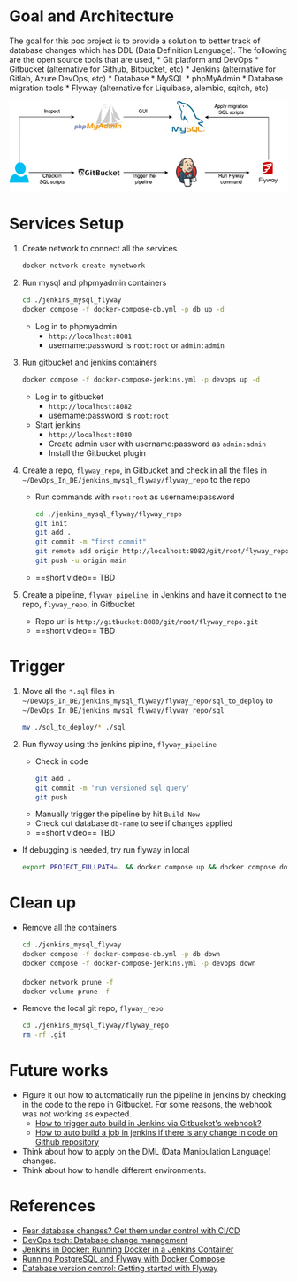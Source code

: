 
# Goal and Architecture
The goal for this poc project is to provide a solution to better track of database changes which has DDL (Data Definition Language). The following are the open source tools that are used,
    * Git platform and DevOps
        * Gitbucket (alternative for Github, Bitbucket, etc)
        * Jenkins (alternative for Gitlab, Azure DevOps, etc)
    * Database
        * MySQL 
        * phpMyAdmin 
    * Database migration tools
        * Flyway (alternative for Liquibase, alembic, sqitch, etc)

<p align="center">
<img src="jenkins_mysql_flyway.png" width="600" title="architecture_diagram">
</p>

# Services Setup
1. Create network to connect all the services 
    ```sh
    docker network create mynetwork
    ```

2. Run mysql and phpmyadmin containers
    ```sh
    cd ./jenkins_mysql_flyway
    docker compose -f docker-compose-db.yml -p db up -d
    ```
    * Log in to phpmyadmin 
        * `http://localhost:8081`
        * username:password is `root:root` or `admin:admin`

3. Run gitbucket and jenkins containers
    ```sh
    docker compose -f docker-compose-jenkins.yml -p devops up -d
    ```
    * Log in to gitbucket
        * `http://localhost:8082`
        * username:password is `root:root`
    * Start jenkins
        * `http://localhost:8080`
        * Create admin user with username:password as `admin:admin`
        * Install the Gitbucket plugin

4. Create a repo, `flyway_repo`, in Gitbucket and check in all the files in `~/DevOps_In_DE/jenkins_mysql_flyway/flyway_repo` to the repo
   * Run commands with `root:root` as username:password
        ```sh
        cd ./jenkins_mysql_flyway/flyway_repo
        git init
        git add .
        git commit -m "first commit"
        git remote add origin http://localhost:8082/git/root/flyway_repo.git
        git push -u origin main
        ```
    * ==short video== TBD

5. Create a pipeline, `flyway_pipeline`, in Jenkins and have it connect to the repo, `flyway_repo`, in Gitbucket
    * Repo url is `http://gitbucket:8080/git/root/flyway_repo.git`
    * ==short video== TBD

# Trigger
1. Move all the `*.sql` files in `~/DevOps_In_DE/jenkins_mysql_flyway/flyway_repo/sql_to_deploy` to `~/DevOps_In_DE/jenkins_mysql_flyway/flyway_repo/sql` 
    ```sh
    mv ./sql_to_deploy/* ./sql
    ```

2. Run flyway using the jenkins pipline, `flyway_pipeline`
    * Check in code 
        ```sh
        git add .
        git commit -m 'run versioned sql query'
        git push
        ```
    * Manually trigger the pipeline by hit `Build Now`
    * Check out database `db-name` to see if changes applied
    * ==short video== TBD

* If debugging is needed, try run flyway in local
    ```sh
    export PROJECT_FULLPATH=. && docker compose up && docker compose down
    ```

# Clean up
* Remove all the containers
    ```sh
    cd ./jenkins_mysql_flyway
    docker compose -f docker-compose-db.yml -p db down
    docker compose -f docker-compose-jenkins.yml -p devops down

    docker network prune -f
    docker volume prune -f
    ```
* Remove the local git repo, `flyway_repo`
    ```sh
    cd ./jenkins_mysql_flyway/flyway_repo
    rm -rf .git
    ```

# Future works
*  Figure it out how to automatically run the pipeline in jenkins by checking in the code to the repo in Gitbucket. For some reasons, the webhook was not working as expected. 
    * [How to trigger auto build in Jenkins via Gitbucket's webhook?](https://stackoverflow.com/questions/49574298/how-to-trigger-auto-build-in-jenkins-via-gitbuckets-webhook)
    * [How to auto build a job in jenkins if there is any change in code on Github repository](https://www.edureka.co/community/49753/auto-build-job-jenkins-there-change-code-github-repository)
* Think about how to apply on the DML (Data Manipulation Language) changes.
* Think about how to handle different environments.  

# References
* [Fear database changes? Get them under control with CI/CD](https://hackernoon.com/database-changes-can-be-scary-how-r1hy2gfe)
* [DevOps tech: Database change management](https://cloud.google.com/architecture/devops/devops-tech-database-change-management)
* [Jenkins in Docker: Running Docker in a Jenkins Container](https://hackmamba.io/blog/2022/04/running-docker-in-a-jenkins-container/)
* [Running PostgreSQL and Flyway with Docker Compose](https://writeitdifferently.com/postgresql/flyway/2020/03/15/running-postgresql-and-flyway-with-docker-compose.html)
* [Database version control: Getting started with Flyway](https://www.red-gate.com/simple-talk/devops/database-devops/database-version-control-getting-started-with-flyway/)
